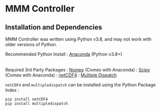 # MMM Controller


## Installation and Dependencies
MMM Controller was written using Python v3.8, and may not work with older versions of Python.

Recommended Python Install
: [Anaconda](https://www.anaconda.com/products/individual) (Python v3.8+)
######
Required 3rd Party Packages
: [Numpy](https://numpy.org/) (Comes with Anaconda)
: [Scipy](https://scipy.org/) (Comes with Anaconda)
: [netCDF4](https://unidata.github.io/netcdf4-python/)
: [Multiple Dispatch](https://github.com/mrocklin/multipledispatch)

`netCDF4` and `multipledispatch` can be installed using the Python Package Index :
```
pip install netCDF4
pip install multipledispatch
```
